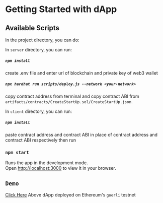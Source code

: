 # Getting Started with dApp

## Available Scripts

In the project directory, you can do:

In `server` directory, you can run: 
##### `npm install`
create .env file and enter url of blockchain and private key of web3 wallet
##### `npx hardhat run scripts/deploy.js --network <your-network>`
copy contract address from terminal and copy contract ABI from `artifacts/contracts/CreateStartUp.sol/CreateStartUp.json`.

In `client` directory, you can run: 
##### `npm install`
paste contract address and contract ABI in place of contract address and contract ABI respectively then run

### `npm start`

Runs the app in the development mode.\
Open [http://localhost:3000](http://localhost:3000) to view it in your browser.

## `Demo`
[Click Here](https://beproject-dapp.netlify.app/)
Above dApp deployed on Ethereum's `goerli` testnet 
